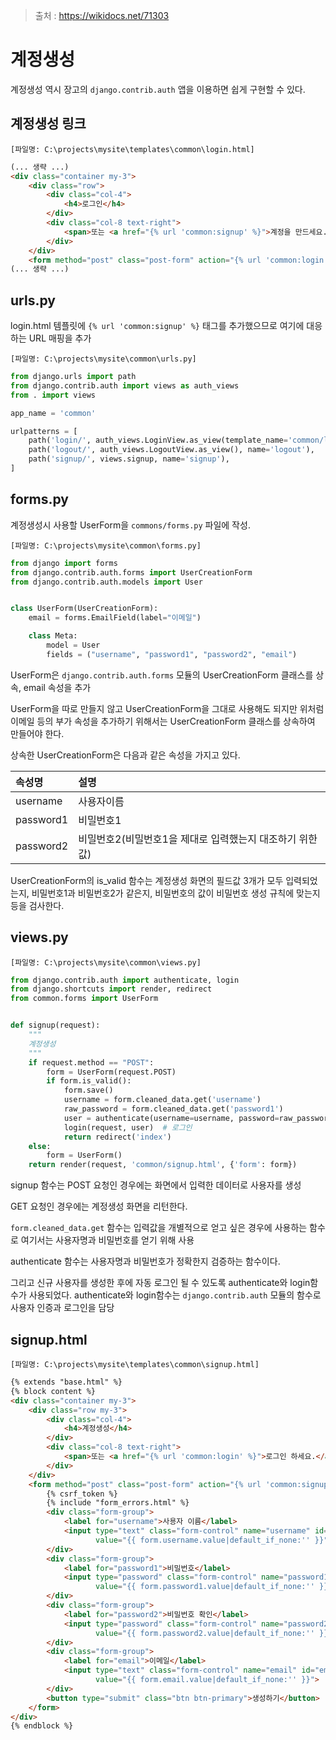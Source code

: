> 출처 : https://wikidocs.net/71303



# 계정생성

계정생성 역시 장고의 `django.contrib.auth` 앱을 이용하면 쉽게 구현할 수 있다.



## 계정생성 링크

`[파일명: C:\projects\mysite\templates\common\login.html]`

```html
(... 생략 ...)
<div class="container my-3">
    <div class="row">
        <div class="col-4">
            <h4>로그인</h4>
        </div>
        <div class="col-8 text-right">
            <span>또는 <a href="{% url 'common:signup' %}">계정을 만드세요.</a></span>
        </div>
    </div>
    <form method="post" class="post-form" action="{% url 'common:login' %}">
(... 생략 ...)
```



## urls.py

 login.html 템플릿에 `{% url 'common:signup' %}` 태그를 추가했으므로 여기에 대응하는 URL 매핑을 추가

`[파일명: C:\projects\mysite\common\urls.py]`

```python
from django.urls import path
from django.contrib.auth import views as auth_views
from . import views

app_name = 'common'

urlpatterns = [
    path('login/', auth_views.LoginView.as_view(template_name='common/login.html'), name='login'),
    path('logout/', auth_views.LogoutView.as_view(), name='logout'),
    path('signup/', views.signup, name='signup'),
]
```



## forms.py

계정생성시 사용할 UserForm을 `commons/forms.py` 파일에 작성.

`[파일명: C:\projects\mysite\common\forms.py]`

```python
from django import forms
from django.contrib.auth.forms import UserCreationForm
from django.contrib.auth.models import User


class UserForm(UserCreationForm):
    email = forms.EmailField(label="이메일")

    class Meta:
        model = User
        fields = ("username", "password1", "password2", "email")

```

UserForm은 `django.contrib.auth.forms` 모듈의 UserCreationForm 클래스를 상속, email 속성을 추가

UserForm을 따로 만들지 않고 UserCreationForm을 그대로 사용해도 되지만 위처럼 이메일 등의 부가 속성을 추가하기 위해서는 UserCreationForm 클래스를 상속하여 만들어야 한다.

상속한 UserCreationForm은 다음과 같은 속성을 가지고 있다.

| 속성명    | 설명                                                      |
| :-------- | :-------------------------------------------------------- |
| username  | 사용자이름                                                |
| password1 | 비밀번호1                                                 |
| password2 | 비밀번호2(비밀번호1을 제대로 입력했는지 대조하기 위한 값) |

UserCreationForm의 is_valid 함수는 계정생성 화면의 필드값 3개가 모두 입력되었는지, 비밀번호1과 비밀번호2가 같은지, 비밀번호의 값이 비밀번호 생성 규칙에 맞는지 등을 검사한다.



## views.py

`[파일명: C:\projects\mysite\common\views.py]`

```python
from django.contrib.auth import authenticate, login
from django.shortcuts import render, redirect
from common.forms import UserForm


def signup(request):
    """
    계정생성
    """
    if request.method == "POST":
        form = UserForm(request.POST)
        if form.is_valid():
            form.save()
            username = form.cleaned_data.get('username')
            raw_password = form.cleaned_data.get('password1')
            user = authenticate(username=username, password=raw_password)  # 사용자 인증
            login(request, user)  # 로그인
            return redirect('index')
    else:
        form = UserForm()
    return render(request, 'common/signup.html', {'form': form})
```

signup 함수는 POST 요청인 경우에는 화면에서 입력한 데이터로 사용자를 생성

GET 요청인 경우에는 계정생성 화면을 리턴한다.

`form.cleaned_data.get` 함수는 입력값을 개별적으로 얻고 싶은 경우에 사용하는 함수로 여기서는 사용자명과 비밀번호를 얻기 위해 사용

authenticate 함수는 사용자명과 비밀번호가 정확한지 검증하는 함수이다.

그리고 신규 사용자를 생성한 후에 자동 로그인 될 수 있도록 authenticate와 login함수가 사용되었다. authenticate와 login함수는 `django.contrib.auth` 모듈의 함수로 사용자 인증과 로그인을 담당



## signup.html

`[파일명: C:\projects\mysite\templates\common\signup.html]`

```html
{% extends "base.html" %}
{% block content %}
<div class="container my-3">
    <div class="row my-3">
        <div class="col-4">
            <h4>계정생성</h4>
        </div>
        <div class="col-8 text-right">
            <span>또는 <a href="{% url 'common:login' %}">로그인 하세요.</a></span>
        </div>
    </div>
    <form method="post" class="post-form" action="{% url 'common:signup' %}">
        {% csrf_token %}
        {% include "form_errors.html" %}
        <div class="form-group">
            <label for="username">사용자 이름</label>
            <input type="text" class="form-control" name="username" id="username"
                   value="{{ form.username.value|default_if_none:'' }}">
        </div>
        <div class="form-group">
            <label for="password1">비밀번호</label>
            <input type="password" class="form-control" name="password1" id="password1"
                   value="{{ form.password1.value|default_if_none:'' }}">
        </div>
        <div class="form-group">
            <label for="password2">비밀번호 확인</label>
            <input type="password" class="form-control" name="password2" id="password2"
                   value="{{ form.password2.value|default_if_none:'' }}">
        </div>
        <div class="form-group">
            <label for="email">이메일</label>
            <input type="text" class="form-control" name="email" id="email"
                   value="{{ form.email.value|default_if_none:'' }}">
        </div>
        <button type="submit" class="btn btn-primary">생성하기</button>
    </form>
</div>
{% endblock %}
```

